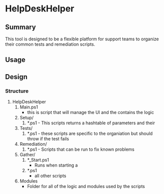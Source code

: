 # HelpDeskHelper

## Summary
This tool is designed to be a flexible platform for support teams to organize their common tests and remediation scripts. 

## Usage


## Design

### Structure
1) HelpDeskHelper
    1) Main.ps1
        * this is script that will manage the UI and the contains the logic
    1) Setup/
        1) *.ps1 - This scripts returns a hashtable of parameters and their 
    1) Tests/
        1) *.ps1 - these scripts are specific to the organiation but should throw if the test fails
    1) Remediation/
        1) *.ps1 - Scripts that can be run to fix known problems
    1) Gather/
        1) *_Start.ps1
            * Runs when starting a 
        1) *.ps1 
            * all other scripts 
    1) Modules
        * Folder for all of the logic and modules used by the scripts